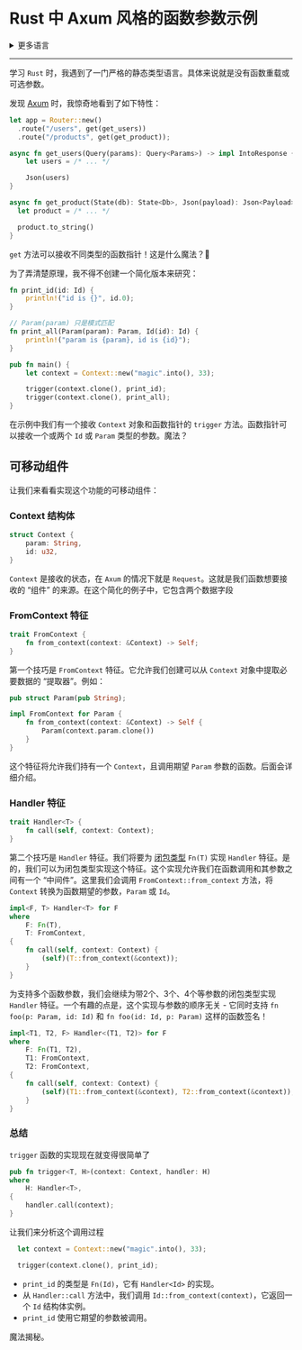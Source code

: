 # Rust 中 Axum 风格的函数参数示例

<details>
  <summary>更多语言</summary>
  <ul>
    <li>
      <a href=./Readme.md>英语</a> - <a href="https://github.com/alexpusch">@alexpusch</a>
    </li>
  </ul>
</details>

---

学习 `Rust` 时，我遇到了一门严格的静态类型语言。具体来说就是没有函数重载或可选参数。

发现 [Axum](https://github.com/tokio-rs/axum) 时，我惊奇地看到了如下特性：

```rust
let app = Router::new()
  .route("/users", get(get_users))
  .route("/products", get(get_product));

async fn get_users(Query(params): Query<Params>) -> impl IntoResponse {
    let users = /* ... */

    Json(users)
}

async fn get_product(State(db): State<Db>, Json(payload): Json<Payload>) -> String {
  let product = /* ... */

  product.to_string()
}
```

`get` 方法可以接收不同类型的函数指针！这是什么魔法？🤯

为了弄清楚原理，我不得不创建一个简化版本来研究：

```rust
fn print_id(id: Id) {
    println!("id is {}", id.0);
}

// Param(param) 只是模式匹配
fn print_all(Param(param): Param, Id(id): Id) {
    println!("param is {param}, id is {id}");
}

pub fn main() {
    let context = Context::new("magic".into(), 33);

    trigger(context.clone(), print_id);
    trigger(context.clone(), print_all);
}
```

在示例中我们有一个接收 `Context` 对象和函数指针的 `trigger` 方法。函数指针可以接收一个或两个 `Id` 或 `Param` 类型的参数。魔法？

## 可移动组件

让我们来看看实现这个功能的可移动组件：

### Context 结构体
```rust
struct Context {
    param: String,
    id: u32,
}
```

`Context` 是接收的状态，在 `Axum` 的情况下就是 `Request`。这就是我们函数想要接收的 “组件” 的来源。在这个简化的例子中，它包含两个数据字段

### FromContext 特征

```rust
trait FromContext {
    fn from_context(context: &Context) -> Self;
}
```

第一个技巧是 `FromContext` 特征。它允许我们创建可以从 `Context` 对象中提取必要数据的 “提取器”。例如：

```rust
pub struct Param(pub String);

impl FromContext for Param {
    fn from_context(context: &Context) -> Self {
        Param(context.param.clone())
    }
}
```

这个特征将允许我们持有一个 `Context`，且调用期望 `Param` 参数的函数。后面会详细介绍。

### Handler 特征
```rust
trait Handler<T> {
    fn call(self, context: Context);
}
```

第二个技巧是 `Handler` 特征。我们将要为 [闭包类型](https://doc.rust-lang.org/reference/types/closure.html) `Fn(T)` 实现 `Handler` 特征。是的，我们可以为闭包类型实现这个特征。这个实现允许我们在函数调用和其参数之间有一个 “中间件”。这里我们会调用 `FromContext::from_context` 方法，将 `Context` 转换为函数期望的参数，`Param` 或 `Id`。

```rust
impl<F, T> Handler<T> for F
where
    F: Fn(T),
    T: FromContext,
{
    fn call(self, context: Context) {
        (self)(T::from_context(&context));
    }
}
```

为支持多个函数参数，我们会继续为带2个、3个、4个等参数的闭包类型实现 `Handler` 特征。一个有趣的点是，这个实现与参数的顺序无关 - 它同时支持 `fn foo(p: Param, id: Id)` 和 `fn foo(id: Id, p: Param)` 这样的函数签名！

```rust
impl<T1, T2, F> Handler<(T1, T2)> for F
where
    F: Fn(T1, T2),
    T1: FromContext,
    T2: FromContext,
{
    fn call(self, context: Context) {
        (self)(T1::from_context(&context), T2::from_context(&context));
    }
}
```

### 总结

`trigger` 函数的实现现在就变得很简单了

```rust
pub fn trigger<T, H>(context: Context, handler: H)
where
    H: Handler<T>,
{
    handler.call(context);
}
```

让我们来分析这个调用过程

```rust
  let context = Context::new("magic".into(), 33);

  trigger(context.clone(), print_id);
```

- `print_id` 的类型是 `Fn(Id)`，它有 `Handler<Id>` 的实现。
- 从 `Handler::call` 方法中，我们调用 `Id::from_context(context)`，它返回一个 `Id` 结构体实例。
- `print_id` 使用它期望的参数被调用。

魔法揭秘。